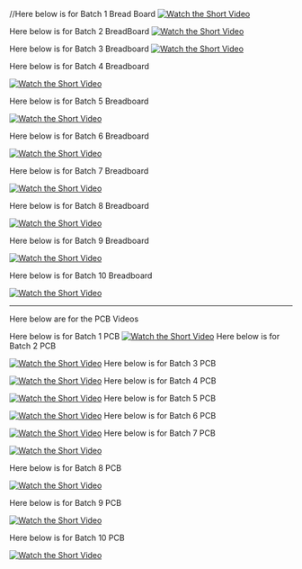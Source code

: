 //Here below is for Batch 1 Bread Board
[![Watch the Short Video](https://img.youtube.com/vi/XOz2v1Za3MA/0.jpg)](https://youtube.com/shorts/XOz2v1Za3MA)

Here below is for Batch 2 BreadBoard 
[![Watch the Short Video](https://img.youtube.com/vi/3nuN-8ko4jY/0.jpg)](https://youtube.com/shorts/3nuN-8ko4jY)

Here below is for Batch 3 Breadboard
[![Watch the Short Video](https://img.youtube.com/vi/mDQK586Tozo/0.jpg)](https://youtube.com/shorts/mDQK586Tozo)

Here below is for Batch 4 Breadboard

[![Watch the Short Video](https://img.youtube.com/vi/vQlaJy6vYCI/0.jpg)](https://youtube.com/shorts/vQlaJy6vYCI)

Here below is for Batch 5 Breadboard 

[![Watch the Short Video](https://img.youtube.com/vi/xyKN46rmjek/0.jpg)](https://youtube.com/shorts/xyKN46rmjek)

Here below is for Batch 6 Breadboard

[![Watch the Short Video](https://img.youtube.com/vi/HTqx0LXTKsc/0.jpg)](https://youtube.com/shorts/HTqx0LXTKsc)

Here below is for Batch 7 Breadboard

[![Watch the Short Video](https://img.youtube.com/vi/twlZ2EfxbOA/0.jpg)](https://youtube.com/shorts/twlZ2EfxbOA)

Here below is for Batch 8 Breadboard

[![Watch the Short Video](https://img.youtube.com/vi/qP-8o1thp-M/0.jpg)](https://youtube.com/shorts/qP-8o1thp-M)

Here below is for Batch 9 Breadboard

[![Watch the Short Video](https://img.youtube.com/vi/OD6mtBVJ6ww/0.jpg)](https://youtube.com/shorts/OD6mtBVJ6ww)

Here below is for Batch 10 Breadboard

[![Watch the Short Video](https://img.youtube.com/vi/VAAz_IjGKfM/0.jpg)](https://youtube.com/shorts/VAAz_IjGKfM)

-------------------------------------------------------------------------------------------------------------------
Here below are for the PCB Videos

Here below is for Batch 1 PCB
[![Watch the Short Video](https://img.youtube.com/vi/b7xvCPxdzJk/0.jpg)](https://youtube.com/shorts/b7xvCPxdzJk)
Here below is for Batch 2 PCB

[![Watch the Short Video](https://img.youtube.com/vi/hH08x014aDs/0.jpg)](https://youtube.com/shorts/hH08x014aDs)
Here below is for Batch 3 PCB

[![Watch the Short Video](https://img.youtube.com/vi/QDNda5h3XIA/0.jpg)](https://youtube.com/shorts/QDNda5h3XIA)
Here below is for Batch 4 PCB

[![Watch the Short Video](https://img.youtube.com/vi/A-XYVLqE234/0.jpg)](https://youtube.com/shorts/A-XYVLqE234)
Here below is for Batch 5 PCB

[![Watch the Short Video](https://img.youtube.com/vi/SUoRGgbdXKI/0.jpg)](https://youtube.com/shorts/SUoRGgbdXKI)
Here below is for Batch 6 PCB

[![Watch the Short Video](https://img.youtube.com/vi/h7J-_zu42-k/0.jpg)](https://youtube.com/shorts/h7J-_zu42-k)
Here below is for Batch 7 PCB

[![Watch the Short Video](https://img.youtube.com/vi/HuemzIRkkwQ/0.jpg)](https://youtube.com/shorts/HuemzIRkkwQ)

Here below is for Batch 8 PCB

[![Watch the Short Video](https://img.youtube.com/vi/9gPn471x25A/0.jpg)](https://youtube.com/shorts/9gPn471x25A)

Here below is for Batch 9 PCB

[![Watch the Short Video](https://img.youtube.com/vi/2rD3FLWOPRg/0.jpg)](https://youtube.com/shorts/2rD3FLWOPRg)

Here below is for Batch 10 PCB

[![Watch the Short Video](https://img.youtube.com/vi/Ctue8Mee23c/0.jpg)](https://youtube.com/shorts/Ctue8Mee23c)


